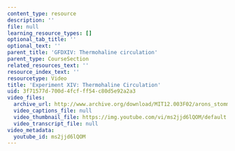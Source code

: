 ```yaml
---
content_type: resource
description: ''
file: null
learning_resource_types: []
optional_tab_title: ''
optional_text: ''
parent_title: 'GFDXIV: Thermohaline circulation'
parent_type: CourseSection
related_resources_text: ''
resource_index_text: ''
resourcetype: Video
title: 'Experiment XIV: Thermohaline Circulation'
uid: 3f71577d-700d-4fcf-ff54-c80d5e92a2a3
video_files:
  archive_url: http://www.archive.org/download/MIT12.003F02/arons_stommel.mp4
  video_captions_file: null
  video_thumbnail_file: https://img.youtube.com/vi/ms2jjd6lQOM/default.jpg
  video_transcript_file: null
video_metadata:
  youtube_id: ms2jjd6lQOM
---
```

